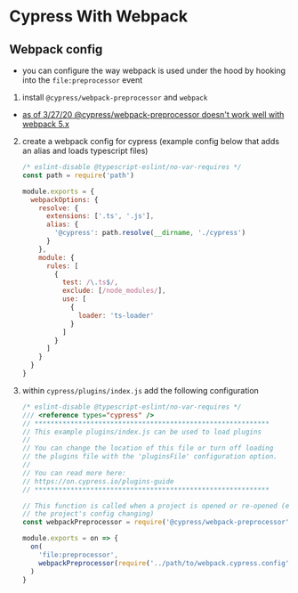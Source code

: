 # Cypress With Webpack

## Webpack config
- you can configure the way webpack is used under the hood by hooking into the `file:preprocessor` event
1. install `@cypress/webpack-preprocessor` and `webpack`
  - [as of 3/27/20 @cypress/webpack-preprocessor doesn't work well with webpack 5.x](https://github.com/cypress-io/cypress/issues/15447)
2. create a webpack config for cypress (example config below that adds an alias and loads typescript files)
    ```js
    /* eslint-disable @typescript-eslint/no-var-requires */
    const path = require('path')

    module.exports = {
      webpackOptions: {
        resolve: {
          extensions: ['.ts', '.js'],
          alias: {
            '@cypress': path.resolve(__dirname, './cypress')
          }
        },
        module: {
          rules: [
            {
              test: /\.ts$/,
              exclude: [/node_modules/],
              use: [
                {
                  loader: 'ts-loader'
                }
              ]
            }
          ]
        }
      }
    }
    ```
3. within `cypress/plugins/index.js` add the following configuration
    ```js
    /* eslint-disable @typescript-eslint/no-var-requires */
    /// <reference types="cypress" />
    // ***********************************************************
    // This example plugins/index.js can be used to load plugins
    //
    // You can change the location of this file or turn off loading
    // the plugins file with the 'pluginsFile' configuration option.
    //
    // You can read more here:
    // https://on.cypress.io/plugins-guide
    // ***********************************************************

    // This function is called when a project is opened or re-opened (e.g. due to
    // the project's config changing)
    const webpackPreprocessor = require('@cypress/webpack-preprocessor')

    module.exports = on => {
      on(
        'file:preprocessor',
        webpackPreprocessor(require('../path/to/webpack.cypress.config'))
      )
    }
    ```